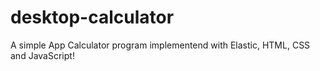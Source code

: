 # desktop-calculator

A simple App Calculator program implementend with Elastic, HTML, CSS and JavaScript!